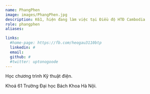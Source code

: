 ```yaml
---
name: PhangPhen
image: images/PhangPhen.jpg
description: K61, hiện đang làm việc tại Điều độ HTĐ Cambodia
role: phangphen
aliases:

links:
  #home-page: https://fb.com/heogau3110btp
  linkedin: #
  email: 
  github: #
  #twitter: uptonogoode
---
```


Học chương trình Kỹ thuật điện.

Khoá 61 Trường Đại học Bách Khoa Hà Nội.
